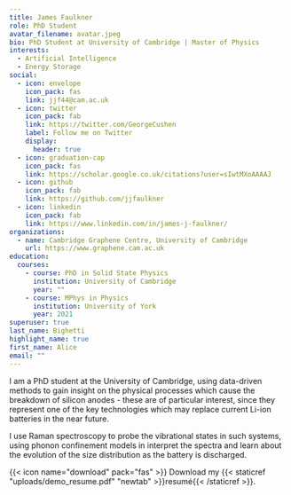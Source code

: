 ```yaml
---
title: James Faulkner
role: PhD Student
avatar_filename: avatar.jpeg
bio: PhD Student at University of Cambridge | Master of Physics
interests:
  - Artificial Intelligence
  - Energy Storage
social:
  - icon: envelope
    icon_pack: fas
    link: jjf44@cam.ac.uk
  - icon: twitter
    icon_pack: fab
    link: https://twitter.com/GeorgeCushen
    label: Follow me on Twitter
    display:
      header: true
  - icon: graduation-cap
    icon_pack: fas
    link: https://scholar.google.co.uk/citations?user=sIwtMXoAAAAJ
  - icon: github
    icon_pack: fab
    link: https://github.com/jjfaulkner
  - icon: linkedin
    icon_pack: fab
    link: https://www.linkedin.com/in/james-j-faulkner/
organizations:
  - name: Cambridge Graphene Centre, University of Cambridge
    url: https://www.graphene.cam.ac.uk
education:
  courses:
    - course: PhD in Solid State Physics
      institution: University of Cambridge
      year: ""
    - course: MPhys in Physics
      institution: University of York
      year: 2021
superuser: true
last_name: Bighetti
highlight_name: true
first_name: Alice
email: ""
---
```

I am a PhD student at the University of Cambridge, using data-driven methods to gain insight on the physical processes which cause the breakdown of silicon anodes - these are of particular interest, since they represent one of the key technologies which may replace current Li-ion batteries in the near future.

I use Raman spectroscopy to probe the vibrational states in such systems, using phonon confinement models in interpret the spectra and learn about the evolution of the size distribution as the battery is discharged.

{{< icon name="download" pack="fas" >}} Download my {{< staticref "uploads/demo_resume.pdf" "newtab" >}}resumé{{< /staticref >}}.